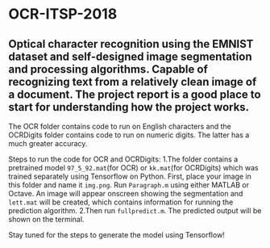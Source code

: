 # OCR-ITSP-2018
## Optical character recognition using the EMNIST dataset and self-designed image segmentation and processing algorithms. Capable of recognizing text from a relatively clean image of a document. The project report is a good place to start for understanding how the project works.

The OCR folder contains code to run on English characters and the OCRDigits folder contains code to run on numeric digits. The latter has a much greater accuracy.

Steps to run the code for OCR and OCRDigits:
1.The folder contains a pretrained model `97_5_92.mat`(for OCR) or `kk.mat`(for OCRDigits) which was trained separately using Tensorflow on Python. First, place your image in this folder and name it `img.png`. Run `Paragraph.m` using either MATLAB or Octave. An image will appear onscreen showing the segmentation and `lett.mat` will be created, which contains information for running the prediction algorithm.
2.Then run `fullpredict.m`. The predicted output will be shown on the terminal.

Stay tuned for the steps to generate the model using Tensorflow!

